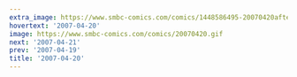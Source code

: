 ```yaml
---
extra_image: https://www.smbc-comics.com/comics/1448586495-20070420after.png
hovertext: '2007-04-20'
image: https://www.smbc-comics.com/comics/20070420.gif
next: '2007-04-21'
prev: '2007-04-19'
title: '2007-04-20'
---
```

